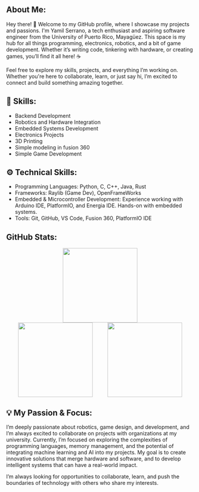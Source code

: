 ## About Me:
Hey there! 🎉 Welcome to my GitHub profile, where I showcase my projects and passions.
I'm Yamil Serrano, a tech enthusiast and aspiring software engineer from the University of Puerto Rico, Mayagüez. This space is my hub for all things programming, electronics, robotics, and a bit of game development. Whether it’s writing code, tinkering with hardware, or creating games, you’ll find it all here! ☕

Feel free to explore my skills, projects, and everything I’m working on. Whether you're here to collaborate, learn, or just say hi, I’m excited to connect and build something amazing together.

## 🔧 Skills:
- Backend Development
- Robotics and Hardware Integration
- Embedded Systems Development
- Electronics Projects
- 3D Printing
- Simple modeling in fusion 360
- Simple Game Development

## ⚙️ Technical Skills:
- Programming Languages: Python, C, C++, Java, Rust
- Frameworks: Raylib (Game Dev), OpenFrameWorks
- Embedded & Microcontroller Development: Experience working with Arduino IDE, PlatformIO, and Energia IDE. Hands-on with embedded systems.
- Tools: Git, GitHub, VS Code, Fusion 360, PlatformIO IDE


## GitHub Stats:

<div style="text-align: center;">
  <img src="https://github-profile-summary-cards.vercel.app/api/cards/profile-details?username=Yamil-Serrano&theme=github_dark" height="200" />
</div>

<div style="display: flex; gap: 40px; justify-content: center; align-items: center; text-align: center;">
  <img src="https://github-profile-summary-cards.vercel.app/api/cards/stats?username=Yamil-Serrano&theme=github_dark" height="200" />
  <img src="https://github-profile-summary-cards.vercel.app/api/cards/repos-per-language?username=Yamil-Serrano&theme=github_dark" height="200" />
</div>

## 💡 My Passion & Focus:

I’m deeply passionate about robotics, game design, and development, and I’m always excited to collaborate on projects with organizations at my university. Currently, I’m focused on exploring the complexities of programming languages, memory management, and the potential of integrating machine learning and AI into my projects. My goal is to create innovative solutions that merge hardware and software, and to develop intelligent systems that can have a real-world impact.

I’m always looking for opportunities to collaborate, learn, and push the boundaries of technology with others who share my interests.



